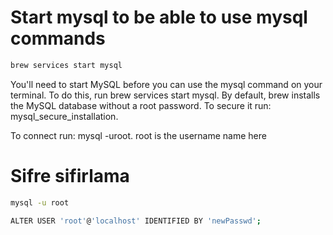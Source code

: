 
# Start mysql to be able to use mysql commands


```sh
brew services start mysql
```


You'll need to start MySQL before you can use the mysql command on your terminal. To do this, run brew services start mysql. By default, brew installs the MySQL database without a root password. To secure it run: mysql_secure_installation.

To connect run: mysql -uroot. root is the username name here

# Sifre sifirlama

```sh
mysql -u root
```


```sh
ALTER USER 'root'@'localhost' IDENTIFIED BY 'newPasswd';
```


